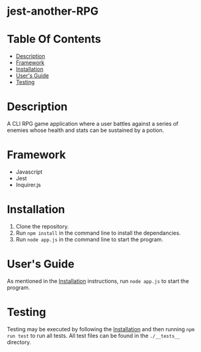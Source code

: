 # jest-another-RPG

# Table Of Contents

* [Description](#description)
* [Framework](#framework)
* [Installation](#installation)
* [User's Guide](#users-guide)
* [Testing](#testing)


# Description
A CLI RPG game application where a user battles against a series of enemies whose health and stats can be sustained by a potion.

# Framework
- Javascript
- Jest
- Inquirer.js

# Installation
1. Clone the repository.
2. Run `npm install` in the command line to install the dependancies.
3. Run `node app.js` in the command line to start the program.

# User's Guide
As mentioned in the [Installation](#installation) instructions, run `node app.js` to start the program.

# Testing
Testing may be executed by following the [Installation](#installation) and then running `npm run test` to run all tests.  All test files can be found in the `./__tests__` directory.

